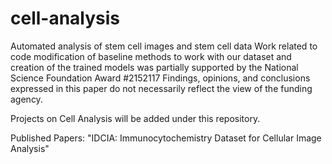 # cell-analysis
Automated analysis of stem cell images and stem cell data
Work related to code modification of baseline methods to work with our dataset and creation of the trained models was partially supported by the National Science Foundation Award #2152117
Findings, opinions, and conclusions expressed in this paper do not necessarily reflect the view of the funding agency.

Projects on Cell Analysis will be added under this repository.

Published Papers:
"IDCIA: Immunocytochemistry Dataset for Cellular Image Analysis"